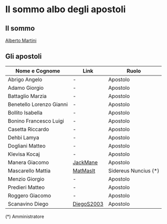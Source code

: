 # Il sommo albo degli apostoli

## Il sommo
[Alberto Martini](https://github.com/profMartini)
## Gli apostoli
|Nome e Cognome|Link|Ruolo|
|----|----|----|
|Abrigo Angelo|-|Apostolo|
|Adamo Giorgio|-|Apostolo|
|Battaglio Marzia|-|Apostolo|
|Benetello Lorenzo Gianni|-|Apostolo|
|Bollito Isabella|-|Apostolo|
|Bonino Francesco Luigi|-|Apostolo|
|Casetta Riccardo|-|Apostolo|
|Dehbi Lamya|-|Apostolo|
|Dogliani Matteo|-|Apostolo|
|Klevisa Kocaj|-|Apostolo|
|Manera Giacomo|[JackMane](https://github.com/JackMane)|Apostolo|
|Mascarello Mattia|[MatMasIt](https://github.com/MatMasIt)|Sidereus Nuncius (*)|
|Menzio Giorgio|-|Apostolo|
|Predieri Matteo|-|Apostolo|
|Roggero Giacomo|-|Apostolo|
|Scanavino Diego|[DiegoS2003](https://github.com/DiegoS2003)|Apostolo|

(*) Amministratore
